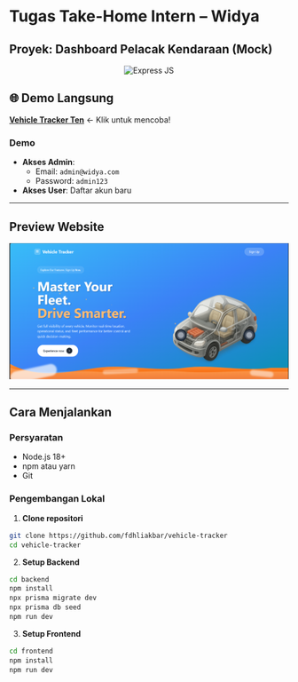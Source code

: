 # Tugas Take-Home Intern – Widya
## Proyek: Dashboard Pelacak Kendaraan (Mock)

<div align="center">
<img src="https://i.cloudup.com/zfY6lL7eFa-3000x3000.png" alt="Express JS"/>
</div>

## 🌐 Demo Langsung
**[Vehicle Tracker Ten](https://vehicle-tracker-ten.vercel.app/)** ← Klik untuk mencoba!

### Demo
- **Akses Admin**: 
  - Email: `admin@widya.com`
  - Password: `admin123`
- **Akses User**: Daftar akun baru

---

## Preview Website
<img src="/preview-website.png" />

---

## Cara Menjalankan

### Persyaratan
- Node.js 18+
- npm atau yarn
- Git

### Pengembangan Lokal

1. **Clone repositori**
```bash
git clone https://github.com/fdhliakbar/vehicle-tracker
cd vehicle-tracker
```

2. **Setup Backend**
```bash
cd backend
npm install
npx prisma migrate dev
npx prisma db seed
npm run dev
```

3. **Setup Frontend**
```bash
cd frontend
npm install
npm run dev
```